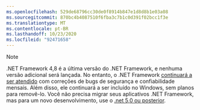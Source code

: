 ```yaml
---
ms.openlocfilehash: 529de68796cc30de0f8914b847e1d8d8b1e03a08
ms.sourcegitcommit: 870bc4b4087510f6fba3c7b1c0d391f02bcc1f3e
ms.translationtype: MT
ms.contentlocale: pt-BR
ms.lasthandoff: 10/23/2020
ms.locfileid: "92471658"
---
```

> [!NOTE]
> .NET Framework 4,8 é a última versão do .NET Framework, e nenhuma versão adicional será lançada. No entanto, o .NET Framework [continuará a ser atendido](https://devblogs.microsoft.com/dotnet/?s=%22.net+framework%22) com correções de bugs de segurança e confiabilidade mensais. Além disso, ele continuará a ser incluído no Windows, sem planos para removê-lo. Você não precisa migrar seus aplicativos .NET Framework, mas para um novo desenvolvimento, use o [.net 5,0 ou posterior](~/docs/core/introduction.md).
